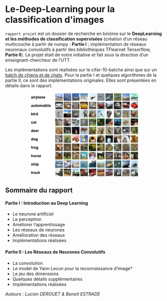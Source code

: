 # Le-Deep-Learning pour la classification d'images
`rapport projet` est un dossier de recherche en binôme sur le **DeepLearning et les méthodes de classification supervisées** (création d’un réseau multicouche à partir de numpy : **Partie I** ; implémentation de réseaux neuronaux convolutifs à partir des bibliothèques TFlearnet Tensorflow, **Partie II**). Le projet était de notre initiative et fait sous la direction d’un enseignant-chercheur de l’UTT.

Les implémentations sont réalisées sur le cifar-10-batche ainsi que sur un [batch de chiens et de chats](https://www.kaggle.com/c/dogs-vs-cats-redux-kernels-edition). Pour la partie I et quelques algorithmes de la partie II, ce sont des implémentations originales. Elles sont présentées en détails dans le rapport.
<p align="center"> <img src="https://github.com/stewie05/Le-Deep-Learning/blob/master/PARTIE%20I/Capture%20d%E2%80%99%C3%A9cran%202021-01-28%20130208.png" width="350" alt="accessibility text">
</p>

## Sommaire du rapport
#### Partie I : Introduction au Deep Learning
* Le neurone artificiel
* Le perceptron
* Améliorer l’apprentissage
* Les réseaux de neurones
* Amélioration des réseaux
* Implémentations réalisées
#### Partie II : Les Réseaux de Neurones Convolutifs
* La convolution
* Le model de Yann Lecun pour la reconnaissance d’image*
* Le jeu des dimensions
* Quelques détails supplémentaires
* Implémentations réalisées

_Auteurs : Lucien DEROUET & Benoit ESTRADE_
